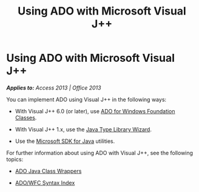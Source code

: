 ﻿---
title: Using ADO with Microsoft Visual J++
TOCTitle: Using ADO with Microsoft Visual J++
ms:assetid: 88630e80-92f0-9a9f-b23a-da7344ce45c8
ms:mtpsurl: https://msdn.microsoft.com/en-us/library/JJ249596(v=office.15)
ms:contentKeyID: 48546135
ms.date: 09/18/2015
mtps_version: v=office.15
---

# Using ADO with Microsoft Visual J++


_**Applies to:** Access 2013 | Office 2013_

You can implement ADO using Visual J++ in the following ways:

  - With Visual J++ 6.0 (or later), use [ADO for Windows Foundation Classes](ado-wfc-programming.md).

  - With Visual J++ 1.x, use the [Java Type Library Wizard](using-the-java-type-library-wizard.md).

  - Use the [Microsoft SDK for Java](using-the-microsoft-sdk-for-java.md) utilities.

For further information about using ADO with Visual J++, see the following topics:

  - [ADO Java Class Wrappers](ado-java-class-wrappers.md)

  - [ADO/WFC Syntax Index](https://msdn.microsoft.com/en-us/library/jj250066\(v=office.15\))

